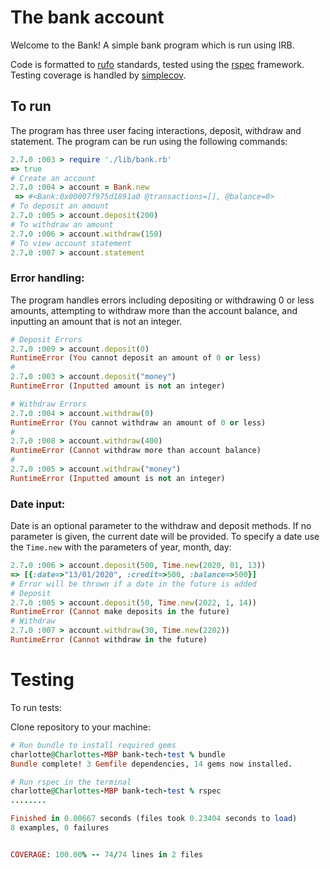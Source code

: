 # The bank account

Welcome to the Bank! A simple bank program which is run using IRB. 

Code is formatted to [rufo](https://github.com/ruby-formatter/rufo) standards, tested using the [rspec](https://github.com/rspec/rspec) framework. Testing coverage is handled by [simplecov](https://github.com/simplecov-ruby/simplecov).

## To run

The program has three user facing interactions, deposit, withdraw and statement. The program can be run using the following commands:

```ruby
2.7.0 :003 > require './lib/bank.rb'
=> true 
# Create an account
2.7.0 :004 > account = Bank.new
 => #<Bank:0x00007f975d1891a0 @transactions=[], @balance=0> 
# To deposit an amount
2.7.0 :005 > account.deposit(200)
# To withdraw an amount
2.7.0 :006 > account.withdraw(150) 
# To view account statement
2.7.0 :007 > account.statement
```

### Error handling:

The program handles errors including depositing or withdrawing 0 or less amounts, attempting to withdraw more than the account balance, and inputting an amount that is not an integer.


```ruby
# Deposit Errors
2.7.0 :009 > account.deposit(0)
RuntimeError (You cannot deposit an amount of 0 or less)
#
2.7.0 :003 > account.deposit("money")
RuntimeError (Inputted amount is not an integer)

# Withdraw Errors
2.7.0 :004 > account.withdraw(0)
RuntimeError (You cannot withdraw an amount of 0 or less)
#
2.7.0 :008 > account.withdraw(400)
RuntimeError (Cannot withdraw more than account balance)
#
2.7.0 :005 > account.withdraw("money")
RuntimeError (Inputted amount is not an integer)


```

### Date input: 

Date is an optional parameter to the withdraw and deposit methods. If no parameter is given, the current date will be provided. To specify a date use the `Time.new` with the parameters of year, month, day:

```ruby
2.7.0 :006 > account.deposit(500, Time.new(2020, 01, 13))
=> [{:date=>"13/01/2020", :credit=>500, :balance=>500}] 
# Error will be thrown if a date in the future is added
# Deposit
2.7.0 :005 > account.deposit(50, Time.new(2022, 1, 14))
RuntimeError (Cannot make deposits in the future)
# Withdraw
2.7.0 :007 > account.withdraw(30, Time.new(2202))
RuntimeError (Cannot withdraw in the future)
```

# Testing

To run tests:

Clone repository to your machine:

```ruby
# Run bundle to install required gems
charlotte@Charlottes-MBP bank-tech-test % bundle
Bundle complete! 3 Gemfile dependencies, 14 gems now installed.
```

```ruby
# Run rspec in the terminal
charlotte@Charlottes-MBP bank-tech-test % rspec
........

Finished in 0.00667 seconds (files took 0.23404 seconds to load)
8 examples, 0 failures


COVERAGE: 100.00% -- 74/74 lines in 2 files
```